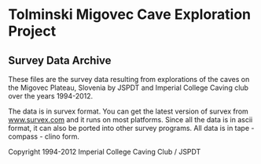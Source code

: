 # Tolminski Migovec Cave Exploration Project
## Survey Data Archive

These files are the survey data resulting from explorations of the
caves on the Migovec Plateau, Slovenia by JSPDT and Imperial
College Caving club over the years 1994-2012.

The data is in survex format. You can get the latest version of
survex from www.survex.com and it runs on most platforms. Since
all the data is in ascii format, it can also be ported into other
survey programs. All data is in tape - compass - clino form.

Copyright 1994-2012 Imperial College Caving Club / JSPDT
